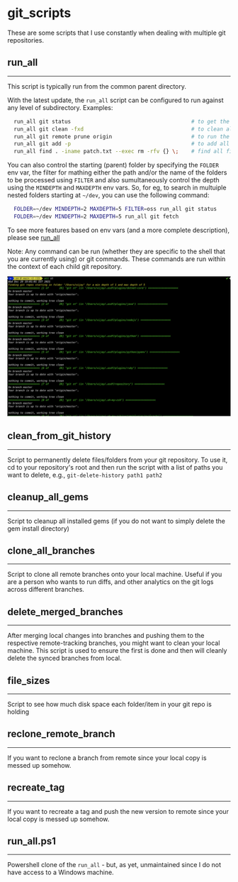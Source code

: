 git_scripts
===========

These are some scripts that I use constantly when dealing with multiple git repositories.

## run_all
----------
This script is typically run from the common parent directory.

With the latest update, the `run_all` script can be configured to run against any level of subdirectory. Examples:
```bash
  run_all git status                                      # to get the git status of all git repos
  run_all git clean -fxd                                  # to clean all git repos
  run_all git remote prune origin                         # to run the git remote prune command
  run_all git add -p                                      # to add all modified (unstaged) files for a commit eventually
  run_all find . -iname patch.txt --exec rm -rfv {} \;    # find all files with the name 'patch.txt'
```

You can also control the starting (parent) folder by specifying the `FOLDER` env var, the filter for mathing either the path and/or the name of the folders to be processed using `FILTER` and also sumultaneously control the depth using the `MINDEPTH` and `MAXDEPTH` env vars. So, for eg, to search in multuiple nested folders starting at `~/dev`, you can use the following command:
```bash
  FOLDER=~/dev MINDEPTH=2 MAXDEPTH=5 FILTER=oss run_all git status
  FOLDER=~/dev MINDEPTH=2 MAXDEPTH=5 run_all git fetch
```
To see more features based on env vars (and a more complete description), please see [run_all](run_all)

Note: Any command can be run (whether they are specific to the shell that you are currently using) or git commands. These commands are run within the context of each child git repository.

![run_all in action](./images/Screenshot.png "Screenshot of run_all")

## clean_from_git_history
----------
Script to permanently delete files/folders from your git repository. To use it, cd to your repository's root and then run the script with a list of paths you want to delete, e.g., `git-delete-history path1 path2`

## cleanup_all_gems
----------
Script to cleanup all installed gems (if you do not want to simply delete the gem install directory)

## clone_all_branches
----------
Script to clone all remote branches onto your local machine. Useful if you are a person who wants to run diffs, and other analytics on the git logs across different branches.

## delete_merged_branches
----------
After merging local changes into branches and pushing them to the respective remote-tracking branches, you might want to clean your local machine. This script is used to ensure the first is done and then will cleanly delete the synced branches from local.

## file_sizes
----------
Script to see how much disk space each folder/item in your git repo is holding

## reclone_remote_branch
----------
If you want to reclone a branch from remote since your local copy is messed up somehow.

## recreate_tag
----------
If you want to recreate a tag and push the new version to remote since your local copy is messed up somehow.

## run_all.ps1
----------
Powershell clone of the `run_all` - but, as yet, unmaintained since I do not have access to a Windows machine.
